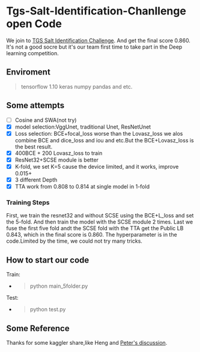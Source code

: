 # Tgs-Salt-Identification-Chanllenge open Code
We join to [TGS Salt Identification Challenge](https://www.kaggle.com/c/tgs-salt-identification-challenge). And get the final score 0.860. It's not a good socre but it's our team first time to take part in the Deep learning competition.

## Enviroment
>tensorflow 1.10
keras
numpy
pandas and etc.

## Some attempts
- [ ] Cosine and SWA(not try)
- [x] model selection:VggUnet, traditional Unet, ResNetUnet
- [x] Loss selection:
      BCE+focal_loss worse than the Lovasz_loss
	  we alos combine BCE and dice_loss and iou and etc.But the BCE+Lovasz_loss is the best result.
- [x] 400BCE + 200 Lovasz_loss to train
- [x] ResNet32+SCSE module is better
- [x] K-fold, we set K=5 cause the device limited, and it works, improve 0.015+
- [x] 3 different Depth
- [x] TTA work from 0.808 to 0.814 at single model in 1-fold
### Training Steps
First, we train the resnet32 and without SCSE using the BCE+L_loss and set the 5-fold. And then train the model with the SCSE module 2 times. Last we fuse the first five fold andt the SCSE fold with the TTA get the Public LB 0.843, which in the final score is 0.860. The hyperparameter is in the code.Limited by the time, we could not try many tricks.

## How to start our code
Train:
- > python main_5folder.py

Test:
- > python test.py


## Some Reference
Thanks for some kaggler share,like Heng and [Peter's discussion](https://www.kaggle.com/c/tgs-salt-identification-challenge/discussion/66568).
